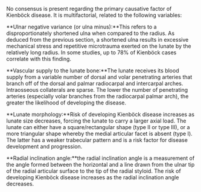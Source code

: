 No consensus is present regarding the primary causative factor of Kienböck disease. It is multifactorial, related to the following variables:

**Ulnar negative variance (or ulna minus):**This refers to a disproportionately shortened ulna when compared to the radius. As deduced from the previous section, a shortened ulna results in excessive mechanical stress and repetitive microtrauma exerted on the lunate by the relatively long radius. In some studies, up to 78% of Kienböck cases correlate with this finding.

**Vascular supply to the lunate bone:**The lunate receives its blood supply from a variable number of dorsal and volar penetrating arteries that branch off of the dorsal and palmar radiocarpal and intercarpal arches. Intraosseous collaterals are sparse. The lower the number of penetrating arteries (especially volar branches from the radiocarpal palmar arch), the greater the likelihood of developing the disease.

**Lunate morphology:**Risk of developing Kienböck disease increases as lunate size decreases, forcing the lunate to carry a larger axial load. The lunate can either have a square/rectangular shape (type II or type III), or a more triangular shape whereby the medial articular facet is absent (type I). The latter has a weaker trabecular pattern and is a risk factor for disease development and progression.

**Radial inclination angle:**the radial inclination angle is a measurement of the angle formed between the horizontal and a line drawn from the ulnar tip of the radial articular surface to the tip of the radial styloid. The risk of developing Kienböck disease increases as the radial inclination angle decreases.